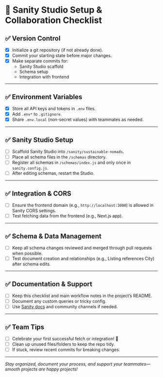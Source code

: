 # 🧩 Sanity Studio Setup & Collaboration Checklist

## ✅ Version Control
- [X] Initialize a git repository (if not already done).
- [X] Commit your starting state before major changes.
- [X] Make separate commits for:
  - Sanity Studio scaffold
  - Schema setup
  - Integration with frontend

---

## ✅ Environment Variables
- [X] Store all API keys and tokens in `.env` files.
- [X] Add `.env*` to `.gitignore`.
- [X] Share `.env.local` (non-secret values) with teammates as needed.

---

## ✅ Sanity Studio Setup
- [ ] Scaffold Sanity Studio into `/sanity/sustainable-nomads`.
- [ ] Place all schema files in the `/schemas` directory.
- [ ] Register all schemas in `/schemas/index.js` and only once in `sanity.config.js`.
- [ ] After editing schemas, restart the Studio.

---

## ✅ Integration & CORS
- [ ] Ensure the frontend domain (e.g., `http://localhost:3000`) is allowed in Sanity CORS settings.
- [ ] Test fetching data from the frontend (e.g., Next.js app).

---

## ✅ Schema & Data Management
- [ ] Keep all schema changes reviewed and merged through pull requests when possible.
- [ ] Test document creation and relationships (e.g., Listing references City) after schema edits.

---

## ✅ Documentation & Support
- [ ] Keep this checklist and main workflow notes in the project’s README.
- [ ] Document any custom queries or tricky config.
- [ ] Use [Sanity docs](https://www.sanity.io/docs) and community channels if needed.

---

## ✅ Team Tips
- [ ] Celebrate your first successful fetch or integration! 🎉
- [ ] Clean up unused files/folders to keep the repo tidy.
- [ ] If stuck, review recent commits for breaking changes.

---

_Stay organized, document your process, and support your teammates—smooth projects are happy projects!_
